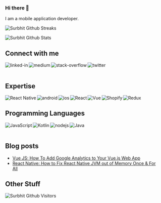 ### Hi there 👋 

I am a mobile application developer.

  
![Surbhit Github Streaks](https://github-readme-streak-stats.herokuapp.com/?user=surbhitrao&fire=eb1b0c&ring=eb1b0c&currStreakLabel=eb1b0c)

  
![Surbhit Github Stats](https://github-readme-stats.vercel.app/api?username=surbhitrao&show_icons=true&count_private=true&include_all_commits=true&title_color=eb1b0c&icon_color=eb1b0c)
  

## Connect with me

[<img align="left" alt="linked-in" src="https://img.shields.io/badge/linkedin-%230077B5.svg?&style=for-the-badge&logo=linkedin&logoColor=white" />](https://www.linkedin.com/in/surbhit-rao-108147137/)
[<img align="left" alt="medium" src="https://img.shields.io/badge/medium-%2312100E.svg?&style=for-the-badge&logo=medium&logoColor=white" />](https://medium.com/@surbhitrao)
[<img align="left" alt="stack-overflow" src="https://img.shields.io/badge/stack%20overflow-FE7A16?logo=stack-overflow&logoColor=white&style=for-the-badge" />](https://stackoverflow.com/users/5950360/surbhit-rao)
[<img align="left" alt="twitter" src="https://img.shields.io/badge/twitter-%231DA1F2.svg?&style=for-the-badge&logo=twitter&logoColor=white" />](https://twitter.com/surbhitrao)


<br>
<br>

## Expertise
<img align="left" alt="React Native" src="https://img.shields.io/badge/react_native-%2361DAFB.svg?style=for-the-badge&logo=react&logoColor=%23ffffff"/>
<img align="left" alt="android" src="https://img.shields.io/badge/Android-3DDC84?logo=android&logoColor=white&style=for-the-badge" />
<img align="left" alt="ios" src="https://img.shields.io/badge/iOS%20-%236DB33F.svg?&style=for-the-badge&logo=apple&logoColor=white" />
<img align="left" alt="React" src="https://img.shields.io/badge/react-%2320232a.svg?style=for-the-badge&logo=react&logoColor=%2361DAFB"/>
<img align="left" alt="Vue" src="https://img.shields.io/badge/vue-%23323330.svg?style=for-the-badge&logo=vue.js&logoColor=%#4FC08D"/>
<img align="left" alt="Shopify" src="https://img.shields.io/badge/shopify-%23323330.svg?style=for-the-badge&logo=shopify&logoColor=%##7AB55C"/>
<img  alt="Redux" src="https://img.shields.io/badge/redux-%23593d88.svg?style=for-the-badge&logo=redux&logoColor=white"/>


## Programming Languages

<img align="left" alt="JavaScript" src="https://img.shields.io/badge/javascript-%23323330.svg?style=for-the-badge&logo=javascript&logoColor=%23F7DF1E"/>
<img align="left" alt="Kotlin" src="https://img.shields.io/badge/kotlin-%230095D5.svg?style=for-the-badge&logo=kotlin&logoColor=white"/>
<img align="left" alt="nodejs" src="https://img.shields.io/badge/node.js%20-%2343853D.svg?&style=for-the-badge&logo=node.js&logoColor=white" />
<img align="left" alt="Java" src="https://img.shields.io/badge/java-%23ED8B00.svg?style=for-the-badge&logo=java&logoColor=white"/>

<br>
<br>

## Blog posts
<!-- BLOG-POST-LIST:START -->
- [Vue JS: How To Add Google Analytics to Your Vue.js Web App
](https://medium.com/@surbhitrao/how-to-add-google-analytics-to-your-vue-js-web-app-709c6e7c5872)
- [React Native: How to Fix React Native JVM out of Memory Once & For All](https://medium.com/@surbhitrao/learn-to-fix-react-native-jvm-out-of-memory-once-for-all-52f7e3102632)
<!-- BLOG-POST-LIST:END -->




## Other Stuff

![Surbhit Github Visitors](https://badges.strrl.dev/visits/surbhitrao/surbhitrao?style=for-the-badge&color=eb1b0c)


